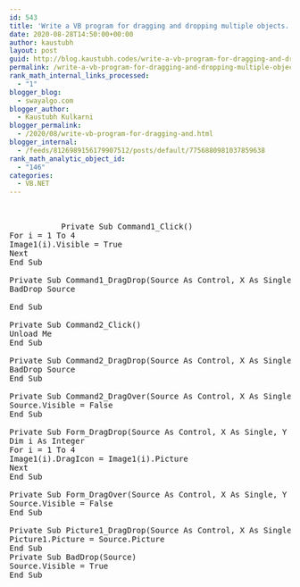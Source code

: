 ```yaml
---
id: 543
title: 'Write a VB program for dragging and dropping multiple objects. (Take two command buttons     RESET and EXIT, and four image controls). When user click on reset button then all images will go to original position.'
date: 2020-08-28T14:50:00+00:00
author: kaustubh
layout: post
guid: http://blog.kaustubh.codes/write-a-vb-program-for-dragging-and-dropping-multiple-objects-take-two-command-buttons-reset-and-exit-and-four-image-controls-when-user-click-on-reset-button-then-all-images-will-go-to-origin/
permalink: /write-a-vb-program-for-dragging-and-dropping-multiple-objects-take-two-command-buttons-reset-and-exit-and-four-image-controls-when-user-click-on-reset-button-then-all-images-will-go-to-origin/
rank_math_internal_links_processed:
  - "1"
blogger_blog:
  - swayalgo.com
blogger_author:
  - Kaustubh Kulkarni
blogger_permalink:
  - /2020/08/write-vb-program-for-dragging-and.html
blogger_internal:
  - /feeds/8126989156179907512/posts/default/7756880981037859638
rank_math_analytic_object_id:
  - "146"
categories:
  - VB.NET
---
```

<pre><br /><br />           Private Sub Command1_Click()<br />For i = 1 To 4<br />Image1(i).Visible = True<br />Next<br />End Sub<br /><br />Private Sub Command1_DragDrop(Source As Control, X As Single, Y As Single)<br />BadDrop Source<br /><br />End Sub<br /><br />Private Sub Command2_Click()<br />Unload Me<br />End Sub<br /><br />Private Sub Command2_DragDrop(Source As Control, X As Single, Y As Single)<br />BadDrop Source<br />End Sub<br /><br />Private Sub Command2_DragOver(Source As Control, X As Single, Y As Single, State As Integer)<br />Source.Visible = False<br />End Sub<br /><br />Private Sub Form_DragDrop(Source As Control, X As Single, Y As Single)<br />Dim i As Integer<br />For i = 1 To 4<br />Image1(i).DragIcon = Image1(i).Picture<br />Next<br />End Sub<br /><br />Private Sub Form_DragOver(Source As Control, X As Single, Y As Single, State As Integer)<br />Source.Visible = False<br />End Sub<br /><br />Private Sub Picture1_DragDrop(Source As Control, X As Single, Y As Single)<br />Picture1.Picture = Source.Picture<br />End Sub<br />Private Sub BadDrop(Source)<br />Source.Visible = True<br />End Sub<br /><br /></pre>